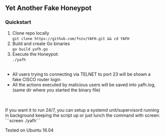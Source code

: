 ## Yet Another Fake Honeypot

### Quickstart

1) Clone repo locally<br>
```git clone https://github.com/fnzv/YAFH.git && cd YAFH```
2) Build and create Go binaries <br>
```go build yafh.go```
3) Execute the Honeypot: <br>
```./yafh```
<br><br>
- All users trying to connecting via TELNET to port 23 will be shown a fake CISCO router login <br>
- All the actions executed by malicious users will be saved into yafh.log, (same dir where you started the binary file) <br><br>
 <br>
If you want it to run 24/7, you can setup a systemd unit/supervisord running in background keeping the script up or just lunch the command with screen: <br>
```screen ./yafh```

Tested on Ubuntu 16.04
<br>

